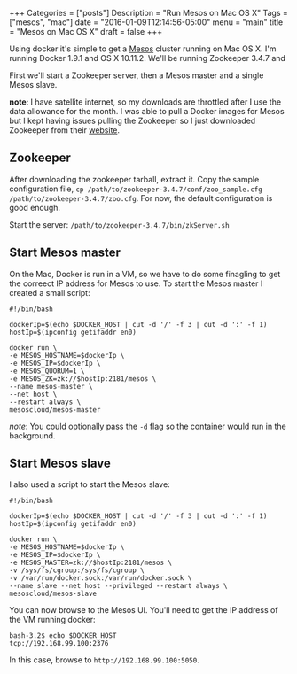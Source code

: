 +++
Categories = ["posts"]
Description = "Run Mesos on Mac OS X"
Tags = ["mesos", "mac"]
date = "2016-01-09T12:14:56-05:00"
menu = "main"
title = "Mesos on Mac OS X"
draft = false
+++

Using docker it's simple to get a [Mesos](mesos.apache.org) cluster running on Mac OS X. I'm running Docker 1.9.1
and OS X 10.11.2. We'll be running Zookeeper 3.4.7 and

 First we'll start a Zookeeper server, then a Mesos master and
a single Mesos slave.

__note__: I have satellite internet, so my downloads are throttled after I use the data allowance for the month. I was able to pull a Docker images for Mesos but I kept having issues pulling the Zookeeper so I just downloaded Zookeeper from their [website](zookeeper.apache.org).

## Zookeeper

After downloading the zookeeper tarball, extract it. Copy the sample configuration file, `cp /path/to/zookeeper-3.4.7/conf/zoo_sample.cfg /path/to/zookeeper-3.4.7/zoo.cfg`. For now, the default configuration is good enough.

Start the server: `/path/to/zookeeper-3.4.7/bin/zkServer.sh`

## Start Mesos master

On the Mac, Docker is run in a VM, so we have to do some finagling to get the correect IP address for Mesos to use. To start the Mesos master I created a small script:

```
#!/bin/bash

dockerIp=$(echo $DOCKER_HOST | cut -d '/' -f 3 | cut -d ':' -f 1)
hostIp=$(ipconfig getifaddr en0)

docker run \
-e MESOS_HOSTNAME=$dockerIp \
-e MESOS_IP=$dockerIp \
-e MESOS_QUORUM=1 \
-e MESOS_ZK=zk://$hostIp:2181/mesos \
--name mesos-master \
--net host \
--restart always \
mesoscloud/mesos-master
```

_note_: You could optionally pass the `-d` flag so the container would run in the background.

## Start Mesos slave

I also used a script to start the Mesos slave:

```
#!/bin/bash

dockerIp=$(echo $DOCKER_HOST | cut -d '/' -f 3 | cut -d ':' -f 1)
hostIp=$(ipconfig getifaddr en0)

docker run \
-e MESOS_HOSTNAME=$dockerIp \
-e MESOS_IP=$dockerIp \
-e MESOS_MASTER=zk://$hostIp:2181/mesos \
-v /sys/fs/cgroup:/sys/fs/cgroup \
-v /var/run/docker.sock:/var/run/docker.sock \
--name slave --net host --privileged --restart always \
mesoscloud/mesos-slave
```

You can now browse to the Mesos UI. You'll need to get the IP address of the VM running docker:

```
bash-3.2$ echo $DOCKER_HOST
tcp://192.168.99.100:2376
```

In this case, browse to `http://192.168.99.100:5050`. 
